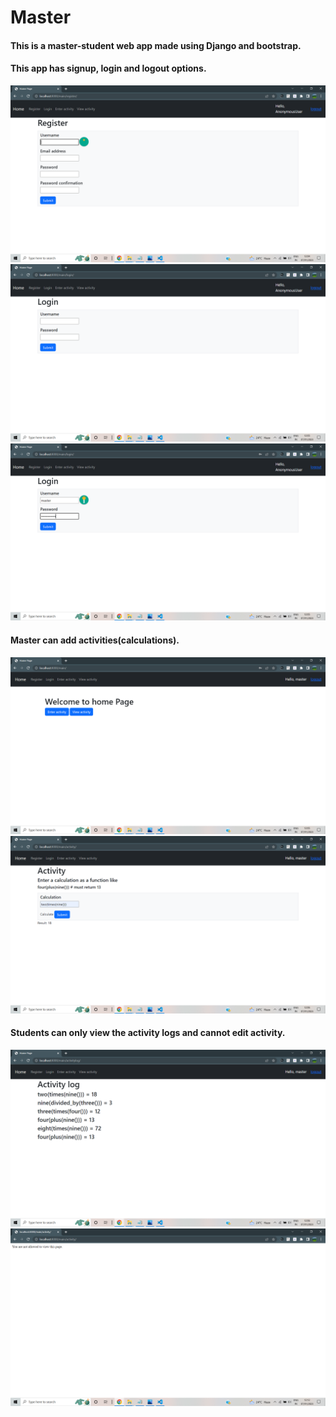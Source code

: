 # Master
<div>
<h4>This is a master-student web app made using Django and bootstrap.</h4>
</div>
<div>
<h4>This app has signup, login and logout options.</h4>
</div>
<div>
<img src='img/img1.png'>
<img src='img/img2.png'>
<img src='img/img3.png'>
</div>
<div>
<h4>Master can add activities(calculations).</h4>
</div>
<div>
<img src='img/img4.png'>
<img src='img/img5.png'>
</div>
<div>
<h4>Students can only view the activity logs and cannot edit activity.</h4>
</div>
<div>
<img src='img/img6.png'>
<img src='img/img7.png'>
</div>
